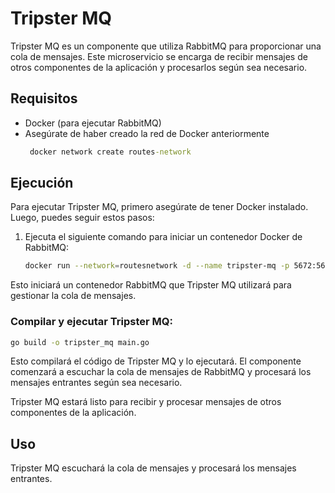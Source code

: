 # Tripster MQ

Tripster MQ es un componente que utiliza RabbitMQ para proporcionar una cola de mensajes. Este microservicio se encarga de recibir mensajes de otros componentes de la aplicación y procesarlos según sea necesario.

## Requisitos

- Docker (para ejecutar RabbitMQ)
- Asegúrate de haber creado la red de Docker anteriormente
  ```cmd
   docker network create routes-network
  ```

## Ejecución

Para ejecutar Tripster MQ, primero asegúrate de tener Docker instalado. Luego, puedes seguir estos pasos:

1. Ejecuta el siguiente comando para iniciar un contenedor Docker de RabbitMQ:

   ```bash
   docker run --network=routesnetwork -d --name tripster-mq -p 5672:5672 rabbitmq:3 
   ```

Esto iniciará un contenedor RabbitMQ que Tripster MQ utilizará para gestionar la cola de mensajes.

### Compilar y ejecutar Tripster MQ:

  ```bash
  go build -o tripster_mq main.go
  ```
Esto compilará el código de Tripster MQ y lo ejecutará. El componente comenzará a escuchar la cola de mensajes de RabbitMQ y procesará los mensajes entrantes según sea necesario.

Tripster MQ estará listo para recibir y procesar mensajes de otros componentes de la aplicación.

## Uso
Tripster MQ escuchará la cola de mensajes y procesará los mensajes entrantes.
